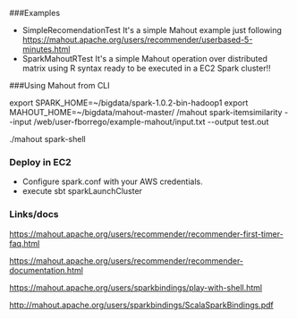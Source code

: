 ###Examples

 * SimpleRecomendationTest It's a simple Mahout example just following https://mahout.apache.org/users/recommender/userbased-5-minutes.html
 * SparkMahoutRTest It's a simple Mahout operation over distributed matrix using R syntax ready to be executed in a EC2 Spark cluster!!

###Using Mahout from CLI

export SPARK_HOME=~/bigdata/spark-1.0.2-bin-hadoop1
export MAHOUT_HOME=~/bigdata/mahout-master/
/mahout spark-itemsimilarity --input /web/user-fborrego/example-mahout/input.txt --output test.out

./mahout spark-shell


### Deploy in EC2

* Configure spark.conf with your AWS credentials.
* execute sbt sparkLaunchCluster

### Links/docs

https://mahout.apache.org/users/recommender/recommender-first-timer-faq.html

https://mahout.apache.org/users/recommender/recommender-documentation.html

https://mahout.apache.org/users/sparkbindings/play-with-shell.html

http://mahout.apache.org/users/sparkbindings/ScalaSparkBindings.pdf